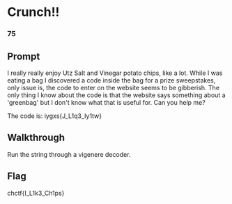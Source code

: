 # Crunch!!
### 75
## Prompt
I really really enjoy Utz Salt and Vinegar potato chips, like a lot. While I was eating a bag I discovered a code inside the bag for a prize sweepstakes, only issue is, the code to enter on the website seems to be gibberish. The only thing I know about the code is that the website says something about a 'greenbag' but I don't know what that is useful for. Can you help me? 

The code is: iygxs{J_L1q3_Iy1tw}
## Walkthrough
Run the string through a vigenere decoder.
## Flag
chctf{I_L1k3_Ch1ps}
